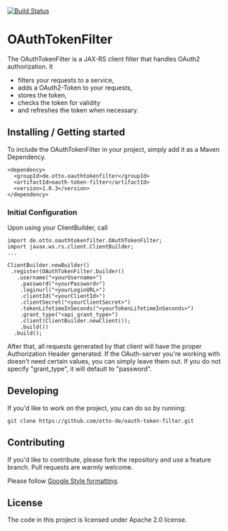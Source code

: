 [![Build Status](https://travis-ci.com/tobiaswaslowski8445/oauth-token-filter.svg?branch=master)](https://travis-ci.org/TobiasWaslowski/oauth-token-filter)

# OAuthTokenFilter

The OAuthTokenFilter is a JAX-RS client filter that handles OAuth2 authorization. 
It 
* filters your requests to a service, 
* adds a OAuth2-Token to your requests, 
* stores the token, 
* checks the token for validity 
* and refreshes the token when necessary.

## Installing / Getting started

To include the OAuthTokenFilter in your project, simply add it as a Maven Dependency. 


    <dependency>
      <groupId>de.otto.oauthtokenfilter</groupId>
      <artifactId>oauth-token-filter</artifactId>
      <version>1.0.3</version>
    </dependency>

### Initial Configuration

Upon using your ClientBuilder, call 

    import de.otto.oauthtokenfilter.OAuthTokenFilter;
    import javax.ws.rs.client.ClientBuilder;
    ...

    ClientBuilder.newBuilder()
     .register(OAuthTokenFilter.builder()
       .username("<yourUsername>")
        .password("<yourPassword>")
        .loginurl("<yourLoginURL>")
        .clientId("<yourClientId>")
        .clientSecret("<yourClientSecret>")
        .tokenLifetimeInSeconds("<yourTokenLifetimeInSeconds>")
        .grant_type("<api_grant_type>")    
        .client(ClientBuilder.newClient());    
        .build())
      .build();

After that, all requests generated by that client will have the proper Authorization Header generated.
If the OAuth-server you're working with doesn't need certain values, you can simply leave them out.
If you do not specify "grant_type", it will default to "password".

## Developing

If you'd like to work on the project, you can do so by running: 

    git clone https://github.com/otto-de/oauth-token-filter.git

## Contributing

If you'd like to contribute, please fork the repository and use a feature
branch. Pull requests are warmly welcome.

Please follow [Google Style formatting](https://github.com/google/styleguide).

## License

The code in this project is licensed under Apache 2.0 license.
